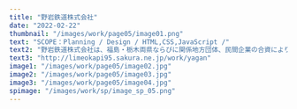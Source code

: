 ```yaml
---
title: "野岩鉄道株式会社"
date: "2022-02-22"
thumbnail: "/images/work/page05/image01.png"
text: "SCOPE：Planning / Design / HTML,CSS,JavaScript /"
text2: "野岩鉄道株式会社は、福島・栃木両県ならびに関係地方団体、民間企業の合資により運営されています。沿線は過疎化現象傾向にあり、観光客を中心に利用されています。観光でご利用いただくユーザーの方に自然を満喫いただきたと思いを込めて、自然と空間をモチーフに、濃い緑色をアクセントに使用しています。また、フォトギャラリー等の写真を取り入れることで野岩鉄道の魅力をアピールしています。"
text3: "http://limeokapi95.sakura.ne.jp/work/yagan"
image1: "/images/work/page05/image02.jpg"
image2: "/images/work/page05/image03.jpg"
image3: "/images/work/page05/image04.jpg"
spimage: "/images/work/sp/image_sp_05.png"
---
```

